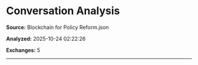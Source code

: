 # Conversation Analysis

**Source:** Blockchain for Policy Reform.json

**Analyzed:** 2025-10-24 02:22:26

**Exchanges:** 5

---

